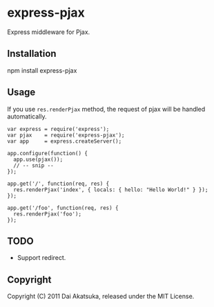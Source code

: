 # express-pjax

Express middleware for Pjax.

## Installation

  npm install express-pjax

## Usage

If you use `res.renderPjax` method, the request of pjax will be handled automatically.

```
var express = require('express');
var pjax    = require('express-pjax');
var app     = express.createServer();

app.configure(function() {
  app.use(pjax());
  // -- snip --
});

app.get('/', function(req, res) {
  res.renderPjax('index', { locals: { hello: "Hello World!" } });
});

app.get('/foo', function(req, res) {
  res.renderPjax('foo');
});
```

## TODO

* Support redirect.

## Copyright

Copyright (C) 2011 Dai Akatsuka, released under the MIT License.
